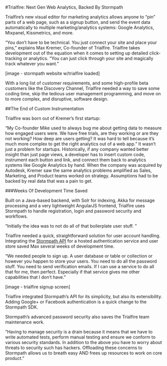 #Trialfire: Next Gen Web Analytics, Backed By Stormpath

Trialfire’s new visual editor for marketing analytics allows anyone to “pin” parts of a web page, such as a signup button, and send the event data automatically to multiple marketing/analytics systems: Google Analytics, Mixpanel, Kissmetrics, and more.

“You don’t have to be technical. You just connect your site and place your pins,” explains Max Kremer, Co-founder of Trialfire. Trialfire takes development out of the equation when it comes to setting up detailed click-tracking or analytics. “You can just click through your site and magically track whatever you want.”

[image - stormpath website w/trialfire loaded]

With a long list of customer requirements, and some high-profile beta customers like the Discovery Channel, Trialfire needed a way to save some coding time, skip the tedious user management programming, and move on to more complex, and disruptive, software design. 

##The End of Custom Instrumentation

Trialfire was born out of Kremer’s first startup:

“My Co-founder Mike used to always bug me about getting data to measure how engaged users were. We have free trials, are they working or are they not working? How deep are users getting? It was hard to tell because it’s much more complex to get the right analytics out of a web app.”
It wasn’t just a problem for startups. Historically, if any company wanted better insight than just page views, a developer has to insert custom code, instrument each button and link, and connect them back to analytics systems like Google Analytics by hand. 
When the company was acquired by Autodesk, Kremer saw the same analytics problems amplified as Sales, Marketing, and Product teams worked on strategy. Assumptions had to be backed by real data that was a pain to get.

###Weeks Of Development Time Saved

Built on a Java-based backend, with Solr for indexing, Akka for message processing and a very lightweight AngularJS frontend, Trialfire uses Stormpath to handle registration, login and password security and workflows.

“Initially the idea was to not do all of that boilerplate user stuff. ”

Trialfire needed a quick, straightforward solution for user account handling. Integrating the [Stormpath API](http://docs.stormpath.com/java/product-guide/) for a hosted authentication service and user store saved Max several weeks of development time. 

“We needed people to sign up. A user database or table or collection or however you happen to store your users. You need to do all the password stuff. You need to send verification emails. If I can use a service to do all that for me, then perfect. Especially if that service gives me other capabilities that I don’t have.”

[image - trialfire signup screen]

Trialfire integrated Stormpath’s API for its simplicity, but also its extensibility. Adding Google+ or Facebook authentication is a quick change to the Stormpath SDK. 

Stormpath’s advanced password security also saves the Trialfire team maintenance work. 

“Having to manage security is a drain because it means that we have to write automated tests, perform manual testing and ensure we conform to various security standards. In addition to the above you have to worry about threats to security such has hackers. Offloading these concerns to Stormpath allows us to breath easy AND frees up resources to work on core product.”
